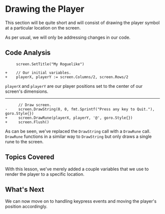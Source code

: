 # Drawing the Player
This section will be quite short and will consist of drawing the player symbol at a particular location on the screen.

As per usual, we will only be addressing changes in our code.

## Code Analysis

```
     screen.SetTitle("My Roguelike")

+    // Our initial variables.
+    playerX, playerY := screen.Columns/2, screen.Rows/2
```
`playerX` and `playerY` are our player positions set to the center of our screen's dimensions.

---

```
      // Draw screen.
-     screen.DrawString(0, 0, fmt.Sprintf("Press any key to Quit."), goro.Style{})
+     screen.DrawRune(playerX, playerY, '@', goro.Style{})
+     screen.Flush()
```
As can be seen, we've replaced the `DrawString` call with a `DrawRune` call. `DrawRune` functions in a similar way to `DrawString` but only draws a single rune to the screen.

## Topics Covered
With this lesson, we've merely added a couple variables that we use to render the player to a specific location.

## What's Next
We can now move on to handling keypress events and moving the player's position accordingly.

